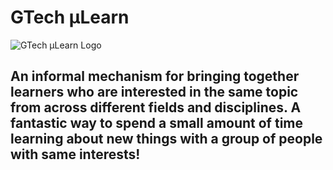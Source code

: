 # GTech µLearn

![GTech µLearn Logo](public/assets/navbar/µLearn.png)

## An informal mechanism for bringing together learners who are interested in the same topic from across different fields and disciplines. A fantastic way to spend a small amount of time learning about new things with a group of people with same interests!